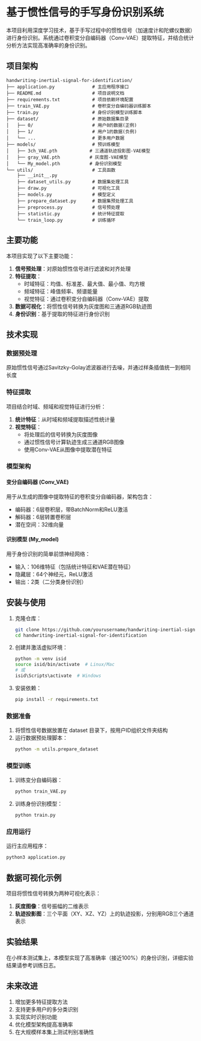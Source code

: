 # 基于惯性信号的手写身份识别系统

本项目利用深度学习技术，基于手写过程中的惯性信号（加速度计和陀螺仪数据）进行身份识别。系统通过卷积变分自编码器（Conv-VAE）提取特征，并结合统计分析方法实现高准确率的身份识别。

## 项目架构

```
handwriting-inertial-signal-for-identification/
├── application.py              # 主应用程序接口
├── README.md                   # 项目说明文档
├── requirements.txt            # 项目依赖环境配置
├── train_VAE.py                # 卷积变分自编码器训练脚本
├── train.py                    # 身份识别模型训练脚本
├── dataset/                    # 原始数据集目录
│   ├── 0/                      # 用户0的数据(正例)
│   ├── 1/                      # 用户1的数据(负例)
│   └── ...                     # 更多用户数据
├── models/                     # 预训练模型
│   ├── 3ch_VAE.pth            # 三通道轨迹投影图-VAE模型
│   ├── gray_VAE.pth           # 灰度图-VAE模型
│   └── My_model.pth           # 身份识别模型
└── utils/                      # 工具函数
    ├── __init__.py
    ├── dataset_utils.py        # 数据集处理工具
    ├── draw.py                 # 可视化工具
    ├── models.py               # 模型定义
    ├── prepare_dataset.py      # 数据集预处理工具
    ├── preprocess.py           # 信号预处理
    ├── statistic.py            # 统计特征提取
    └── train_loop.py           # 训练循环
```

## 主要功能

本项目实现了以下主要功能：

1. **信号预处理**：对原始惯性信号进行滤波和对齐处理
2. **特征提取**：
   - 时域特征：均值、标准差、最大值、最小值、均方根
   - 频域特征：峰值频率、频谱能量
   - 视觉特征：通过卷积变分自编码器（Conv-VAE）提取
3. **数据可视化**：将惯性信号转换为灰度图和三通道RGB轨迹图
4. **身份识别**：基于提取的特征进行身份识别

## 技术实现

### 数据预处理

原始惯性信号通过Savitzky-Golay滤波器进行去噪，并通过样条插值统一到相同长度

### 特征提取

项目结合时域、频域和视觉特征进行分析：

1. **统计特征**：从时域和频域提取描述性统计量
2. **视觉特征**：
   - 将处理后的信号转换为灰度图像
   - 通过惯性信号计算轨迹生成三通道RGB图像
   - 使用Conv-VAE从图像中提取潜在特征

### 模型架构

#### 变分自编码器 (Conv_VAE)

用于从生成的图像中提取特征的卷积变分自编码器，架构包含：
- 编码器：6层卷积层，带BatchNorm和ReLU激活
- 解码器：6层转置卷积层
- 潜在空间：32维向量

#### 识别模型 (My_model)

用于身份识别的简单前馈神经网络：
- 输入：106维特征（包括统计特征和VAE潜在特征）
- 隐藏层：64个神经元，ReLU激活
- 输出：2类（二分类身份识别）

## 安装与使用

1. 克隆仓库：
   ```bash
   git clone https://github.com/yourusername/handwriting-inertial-signal-for-identification.git
   cd handwriting-inertial-signal-for-identification
   ```

2. 创建并激活虚拟环境：
   ```bash
   python -m venv isid
   source isid/bin/activate  # Linux/Mac
   # 或
   isid\Scripts\activate  # Windows
   ```

3. 安装依赖：
   ```bash
   pip install -r requirements.txt
   ```

### 数据准备

1. 将惯性信号数据放置在 dataset 目录下，按用户ID组织文件夹结构
2. 运行数据预处理脚本：
   ```bash
   python -m utils.prepare_dataset
   ```

### 模型训练

1. 训练变分自编码器：
   ```bash
   python train_VAE.py
   ```

2. 训练身份识别模型：
   ```bash
   python train.py
   ```

### 应用运行

运行主应用程序：
```bash
python3 application.py
```

## 数据可视化示例

项目将惯性信号转换为两种可视化表示：

1. **灰度图像**：信号振幅的二维表示
2. **轨迹投影图**：三个平面（XY、XZ、YZ）上的轨迹投影，分别用RGB三个通道表示

## 实验结果

在小样本测试集上，本模型实现了高准确率（接近100%）的身份识别，详细实验结果请参考训练日志。

## 未来改进

1. 增加更多特征提取方法
2. 支持更多用户的多分类识别
3. 实现实时识别功能
4. 优化模型架构提高准确率
5. 在大规模样本集上测试判别准确性
